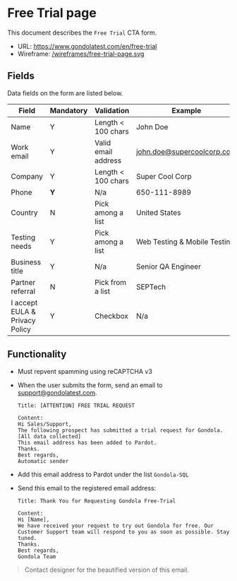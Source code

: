 # Free Trial page
This document describes the `Free Trial` CTA form.
* URL: https://www.gondolatest.com/en/free-trial
* Wireframe: [/wireframes/free-trial-page.svg](../wireframes/free-trial-page.svg)

## Fields
Data fields on the form are listed below.

Field | Mandatory | Validation | Example
------|-----------|------------|--------
Name | Y | Length < 100 chars | John Doe
Work email | Y | Valid email address | john.doe@supercoolcorp.com
Company | Y | Length < 100 chars | Super Cool Corp
Phone | **Y** | N/a | 650-111-8989
Country | N | Pick among a list | United States
Testing needs | Y | Pick among a list | Web Testing & Mobile Testing
Business title | Y | N/a | Senior QA Engineer
Partner referral | N | Pick from a list | SEPTech
I accept EULA & Privacy Policy | Y | Checkbox | N/a

## Functionality
* Must repvent spamming using reCAPTCHA v3
* When the user submits the form, send an email to support@gondolatest.com.

  ```
  Title: [ATTENTION] FREE TRIAL REQUEST
  
  Content:
  Hi Sales/Support, 
  The following prospect has submitted a trial request for Gondola.
  [All data collected]
  This email address has been added to Pardot.
  Thanks.
  Best regards,
  Automatic sender
  ```

* Add this email address to Pardot under the list `Gondola-SQL`
* Send this email to the registered email address: 
  
  ```
  Title: Thank You for Requesting Gondola Free-Trial
  
  Content:
  Hi [Name], 
  We have received your request to try out Gondola for free. Our Customer Support team will respond to you as soon as possible. Stay tuned.
  Thanks.
  Best regards,
  Gondola Team
  ```

> Contact designer for the beautified version of this email.